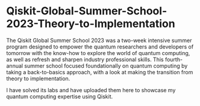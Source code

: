 # Qiskit-Global-Summer-School-2023-Theory-to-Implementation
The Qiskit Global Summer School 2023 was a two-week intensive summer program designed to empower the quantum researchers and developers of tomorrow with the know-how to explore the world of quantum computing, as well as refresh and sharpen industry professional skills. This fourth-annual summer school focused foundationally on quantum computing by taking a back-to-basics approach, with a look at making the transition from theory to implementation.

I have solved its labs and have uploaded them here to showcase my quantum computing expertise using Qiskit. 
